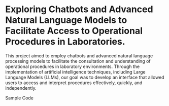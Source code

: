 # Exploring Chatbots and Advanced Natural Language Models to Facilitate Access to Operational Procedures in Laboratories.

<p>This project aimed to employ chatbots and advanced natural language processing models to facilitate the consultation and understanding of operational procedures in laboratory environments. Through the implementation of artificial intelligence techniques, including Large Language Models (LLMs), our goal was to develop an interface that allowed users to access and interpret procedures effectively, quickly, and independently.
<br></p>
Sample Code

